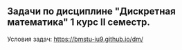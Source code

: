 ## Задачи по дисциплине "Дискретная математика" 1 курс II семестр.
Условия задач: https://bmstu-iu9.github.io/dm/